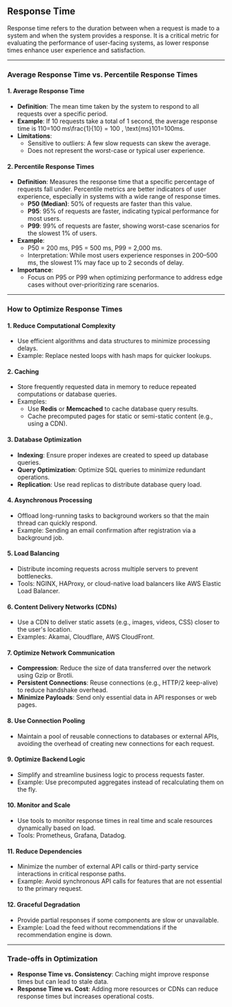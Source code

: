 
## **Response Time**

Response time refers to the duration between when a request is made to a system and when the system provides a response. It is a critical metric for evaluating the performance of user-facing systems, as lower response times enhance user experience and satisfaction.

----------

### **Average Response Time vs. Percentile Response Times**

#### **1. Average Response Time**

-   **Definition**: The mean time taken by the system to respond to all requests over a specific period.
-   **Example**: If 10 requests take a total of 1 second, the average response time is 110=100 ms\frac{1}{10} = 100 \, \text{ms}101​=100ms.
-   **Limitations**:
    -   Sensitive to outliers: A few slow requests can skew the average.
    -   Does not represent the worst-case or typical user experience.

#### **2. Percentile Response Times**

-   **Definition**: Measures the response time that a specific percentage of requests fall under. Percentile metrics are better indicators of user experience, especially in systems with a wide range of response times.
    -   **P50 (Median)**: 50% of requests are faster than this value.
    -   **P95**: 95% of requests are faster, indicating typical performance for most users.
    -   **P99**: 99% of requests are faster, showing worst-case scenarios for the slowest 1% of users.
-   **Example**:
    -   P50 = 200 ms, P95 = 500 ms, P99 = 2,000 ms.
    -   Interpretation: While most users experience responses in 200–500 ms, the slowest 1% may face up to 2 seconds of delay.
-   **Importance**:
    -   Focus on P95 or P99 when optimizing performance to address edge cases without over-prioritizing rare scenarios.

----------

### **How to Optimize Response Times**

#### **1. Reduce Computational Complexity**

-   Use efficient algorithms and data structures to minimize processing delays.
-   Example: Replace nested loops with hash maps for quicker lookups.

#### **2. Caching**

-   Store frequently requested data in memory to reduce repeated computations or database queries.
-   Examples:
    -   Use **Redis** or **Memcached** to cache database query results.
    -   Cache precomputed pages for static or semi-static content (e.g., using a CDN).

#### **3. Database Optimization**

-   **Indexing**: Ensure proper indexes are created to speed up database queries.
-   **Query Optimization**: Optimize SQL queries to minimize redundant operations.
-   **Replication**: Use read replicas to distribute database query load.

#### **4. Asynchronous Processing**

-   Offload long-running tasks to background workers so that the main thread can quickly respond.
-   Example: Sending an email confirmation after registration via a background job.

#### **5. Load Balancing**

-   Distribute incoming requests across multiple servers to prevent bottlenecks.
-   Tools: NGINX, HAProxy, or cloud-native load balancers like AWS Elastic Load Balancer.

#### **6. Content Delivery Networks (CDNs)**

-   Use a CDN to deliver static assets (e.g., images, videos, CSS) closer to the user's location.
-   Examples: Akamai, Cloudflare, AWS CloudFront.

#### **7. Optimize Network Communication**

-   **Compression**: Reduce the size of data transferred over the network using Gzip or Brotli.
-   **Persistent Connections**: Reuse connections (e.g., HTTP/2 keep-alive) to reduce handshake overhead.
-   **Minimize Payloads**: Send only essential data in API responses or web pages.

#### **8. Use Connection Pooling**

-   Maintain a pool of reusable connections to databases or external APIs, avoiding the overhead of creating new connections for each request.

#### **9. Optimize Backend Logic**

-   Simplify and streamline business logic to process requests faster.
-   Example: Use precomputed aggregates instead of recalculating them on the fly.

#### **10. Monitor and Scale**

-   Use tools to monitor response times in real time and scale resources dynamically based on load.
-   Tools: Prometheus, Grafana, Datadog.

#### **11. Reduce Dependencies**

-   Minimize the number of external API calls or third-party service interactions in critical response paths.
-   Example: Avoid synchronous API calls for features that are not essential to the primary request.

#### **12. Graceful Degradation**

-   Provide partial responses if some components are slow or unavailable.
-   Example: Load the feed without recommendations if the recommendation engine is down.

----------

### **Trade-offs in Optimization**

-   **Response Time vs. Consistency**: Caching might improve response times but can lead to stale data.
-   **Response Time vs. Cost**: Adding more resources or CDNs can reduce response times but increases operational costs.